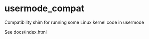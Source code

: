 # usermode_compat
Compatibility shim for running some Linux kernel code in usermode

See docs/index.html

